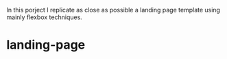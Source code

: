 In this porject I replicate as close as possible a landing page template using mainly flexbox techniques.
# landing-page